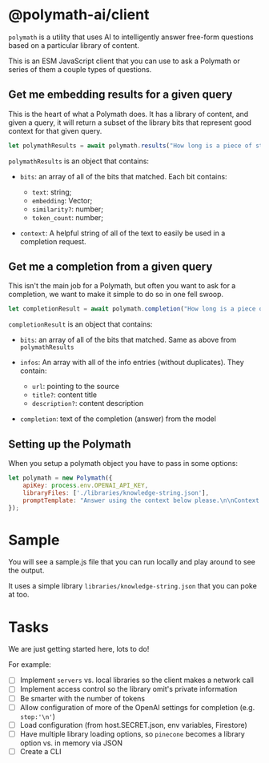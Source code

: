 # @polymath-ai/client

`polymath` is a utility that uses AI to intelligently answer free-form 
questions based on a particular library of content.

This is an ESM JavaScript client that you can use to ask a Polymath or series 
of them a couple types of questions.

## Get me embedding results for a given query

This is the heart of what a Polymath does. It has a library of content, and
given a query, it will return a subset of the library bits that represent
good context for that given query. 

```js
let polymathResults = await polymath.results("How long is a piece of string?");
```

`polymathResults` is an object that contains:

- `bits`: an array of all of the bits that matched. Each bit contains:
  - `text`: string;
  - `embedding`: Vector;
  - `similarity?`: number;
  - `token_count`: number;

- `context`: A helpful string of all of the text to easily be used in 
  a completion request.

## Get me a completion from a given query

This isn't the main job for a Polymath, but often you want to ask for a 
completion, we want to make it simple to do so in one fell swoop.

```js
let completionResult = await polymath.completion("How long is a piece of string?");
```

`completionResult` is an object that contains:

- `bits`: an array of all of the bits that matched. Same as above from `polymathResults`

- `infos`: An array with all of the info entries (without duplicates). They contain:
  - `url`: pointing to the source
  - `title?`: content title
  - `description?`: content description

- `completion`: text of the completion (answer) from the model

## Setting up the Polymath

When you setup a polymath object you have to pass in some options:

```js
let polymath = new Polymath({
    apiKey: process.env.OPENAI_API_KEY,
    libraryFiles: ['./libraries/knowledge-string.json'],
    promptTemplate: "Answer using the context below please.\n\nContext: {context}\n\nQuestion: {prompt}\n\nAnswer:"
});
```

# Sample

You will see a sample.js file that you can run locally and play around to see the output.

It uses a simple library `libraries/knowledge-string.json` that you can poke at too.

# Tasks

We are just getting started here, lots to do!

For example:

- [ ]  Implement `servers` vs. local libraries so the client makes a network call
- [ ]  Implement access control so the library omit's private information
- [ ]  Be smarter with the number of tokens
- [ ]  Allow configuration of more of the OpenAI settings for completion (e.g. `stop:'\n'`)
- [ ]  Load configuration (from host.SECRET.json, env variables, Firestore)
- [ ]  Have multiple library loading options, so `pinecone` becomes a library option vs. in memory via JSON
- [ ]  Create a CLI